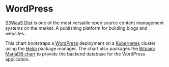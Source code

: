 # WordPress

[S3WaaS Dist](https://s3waas.gov.in) is one of the most versatile open source content management systems on the market. A publishing platform for building blogs and websites.

This chart bootstraps a [WordPress](https://github.com/bitnami/bitnami-docker-wordpress) deployment on a [Kubernetes](http://kubernetes.io) cluster using the [Helm](https://helm.sh) package manager. The chart also packages the [Bitnami MariaDB chart](https://github.com/kubernetes/charts/tree/master/stable/mariadb) to provide the backend database for the WordPress application.